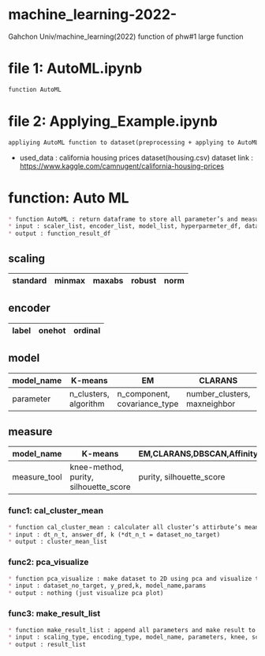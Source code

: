 # machine_learning-2022-
Gahchon Univ/machine_learning(2022)
function of phw#1 large function
# file 1: AutoML.ipynb
```markdown
function AutoML
```
# file 2: Applying_Example.ipynb
```markdown
appliying AutoML function to dataset(preprocessing + applying to AutoML function + analysis result)
```
* used_data : california housing prices dataset(housing.csv)
dataset link : <https://www.kaggle.com/camnugent/california-housing-prices>

# function: Auto ML
```markdown
* function AutoML : return dataframe to store all parameter’s and measuring result of each model
* input : scaler_list, encoder_list, model_list, hyperparmeter_df, dataset_no_target, dataset_target, categorical_attr_list, measure_df
* output : function_result_df
```

## scaling

|standard|minmax|maxabs|robust|norm|
|------|---|---|---|---|

## encoder

|label|onehot|ordinal|
|------|---|---|

## model

|model_name|K-means|EM|CLARANS|DBSCAN|AffinityPropagation|
|----|------|---|---|---|---|
|parameter|n_clusters, algorithm|n_component, covariance_type|number_clusters, maxneighbor|eps, min_samples|preference, max_iter|

## measure
|model_name|K-means|EM,CLARANS,DBSCAN,AffinityPropagation|
|----|------|---|
|measure_tool|knee-method, purity, silhouette_score|purity, silhouette_score|

### func1:	cal_cluster_mean
```markdown
* function cal_cluster_mean : calculater all cluster’s attirbute’s mean using labeled data
* input : dt_n_t, answer_df, k (*dt_n_t = dataset_no_target)
* output : cluster_mean_list
```

### func2:	pca_visualize
```markdown
* function pca_visualize : make dataset to 2D using pca and visualize them.
* input : dataset_no_target, y_pred,k, model_name,params
* output : nothing (just visualize pca plot)
```

### func3:	make_result_list
```markdown
* function make_result_list : append all parameters and make result to return
* input : scaling_type, encoding_type, model_name, parameters, knee, score1, score2 , dist
* output : result_list
```
